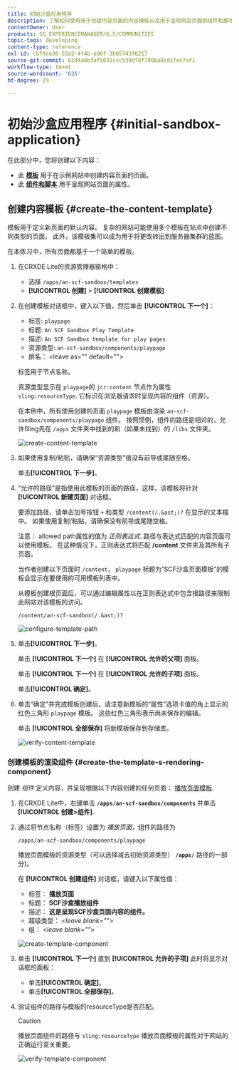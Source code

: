 ```yaml
---
title: 初始沙盒应用程序
description: 了解如何使用用于创建内容页面的内容模板以及用于呈现网站页面的组件和脚本。
contentOwner: User
products: SG_EXPERIENCEMANAGER/6.5/COMMUNITIES
topic-tags: developing
content-type: reference
exl-id: cbf9ce36-53a2-4f4b-a96f-3b05743f6217
source-git-commit: 62d4a8b3af5031ccc539d78f7d06a8cd1fec7af1
workflow-type: tm+mt
source-wordcount: '626'
ht-degree: 2%

---
```


# 初始沙盒应用程序 {#initial-sandbox-application}

在此部分中，您将创建以下内容：

* 此 **[模板](#createthepagetemplate)** 用于在示例网站中创建内容页面的页面。
* 此 **[组件和脚本](#create-the-template-s-rendering-component)** 用于呈现网站页面的属性。

## 创建内容模板 {#create-the-content-template}

模板用于定义新页面的默认内容。 复杂的网站可能使用多个模板在站点中创建不同类型的页面。 此外，该模板集可以成为用于将更改转出到服务器集群的蓝图。

在本练习中，所有页面都基于一个简单的模板。

1. 在CRXDE Lite的资源管理器窗格中：

   * 选择 `/apps/an-scf-sandbox/templates`
   * **[!UICONTROL 创建]** > **[!UICONTROL 创建模板]**

1. 在创建模板对话框中，键入以下值，然后单击 **[!UICONTROL 下一个]**：

   * 标签: `playpage`
   * 标题: `An SCF Sandbox Play Template`
   * 描述: `An SCF Sandbox template for play pages`
   * 资源类型: `an-scf-sandbox/components/playpage`
   * 排名： &lt;leave as=&quot;&quot; default=&quot;&quot;>

   标签用于节点名称。

   资源类型显示在 `playpage`的 `jcr:content` 节点作为属性 `sling:resourceType`. 它标识在浏览器请求时呈现内容的组件（资源）。

   在本例中，所有使用创建的页面 `playpage` 模板由渲染 `an-scf-sandbox/components/playpage` 组件。 按照惯例，组件的路径是相对的，允许Sling先在 `/apps` 文件夹中找到的和（如果未找到）的 `/libs` 文件夹。

   ![create-content-template](assets/create-content-template-1.png)

1. 如果使用复制/粘贴，请确保“资源类型”值没有前导或尾随空格。

   单击&#x200B;**[!UICONTROL 下一步]**。

1. “允许的路径”是指使用此模板的页面的路径，这样，该模板将针对 **[!UICONTROL 新建页面]** 对话框。

   要添加路径，请单击加号按钮 `+` 和类型 `/content(/.&ast;)?` 在显示的文本框中。 如果使用复制/粘贴，请确保没有前导或尾随空格。

   注意： allowed path属性的值为 *正则表达式*. 路径与表达式匹配的内容页面可以使用模板。 在这种情况下，正则表达式将匹配 **/content** 文件夹及其所有子页面。

   当作者创建以下页面时 `/content`， `playpage` 标题为“SCF沙盒页面模板”的模板会显示在要使用的可用模板列表中。

   从模板创建根页面后，可以通过编辑属性以在正则表达式中包含根路径来限制此网站对该模板的访问。

   `/content/an-scf-sandbox(/.&ast;)?`

   ![configure-template-path](assets/configure-template-path.png)

1. 单击&#x200B;**[!UICONTROL 下一步]**。

   单击 **[!UICONTROL 下一个]** 在 **[!UICONTROL 允许的父项]** 面板。

   单击 **[!UICONTROL 下一个]** 在 **[!UICONTROL 允许的子项]** 面板。

   单击&#x200B;**[!UICONTROL 确定]**。

1. 单击“确定”并完成模板创建后，请注意新模板的“属性”选项卡值的角上显示的红色三角形 `playpage` 模板。 这些红色三角形表示尚未保存的编辑。

   单击 **[!UICONTROL 全部保存]** 将新模板保存到存储库。

   ![verify-content-template](assets/verify-content-template.png)

### 创建模板的渲染组件 {#create-the-template-s-rendering-component}

创建 *组件* 定义内容，并呈现根据以下内容创建的任何页面： [播放页面模板](#createthepagetemplate).

1. 在CRXDE Lite中，右键单击 **`/apps/an-scf-sandbox/components`** 并单击 **[!UICONTROL 创建>组件]**.
1. 通过将节点名称（标签）设置为 *播放页面*，组件的路径为

   `/apps/an-scf-sandbox/components/playpage`

   播放页面模板的资源类型（可以选择减去初始资源类型） **`/apps/`** 路径的一部分)。

   在 **[!UICONTROL 创建组件]** 对话框，请键入以下属性值：

   * 标签： **播放页面**
   * 标题： **SCF沙盒播放组件**
   * 描述： **这是呈现SCF沙盒页面内容的组件。**
   * 超级类型： *&lt;leave blank=&quot;&quot;>*
   * 组： *&lt;leave blank=&quot;&quot;>*

   ![create-template-component](assets/create-template-component.png)

1. 单击 **[!UICONTROL 下一个]** 直到 **[!UICONTROL 允许的子项]** 此时将显示对话框的面板：

   * 单击&#x200B;**[!UICONTROL 确定]**。
   * 单击&#x200B;**[!UICONTROL 全部保存]**。

1. 验证组件的路径与模板的resourceType是否匹配。

   >[!CAUTION]
   >
   >播放页面组件的路径与 `sling:resourceType` 播放页面模板的属性对于网站的正确运行至关重要。

   ![verify-template-component](assets/verify-template-component.png)
